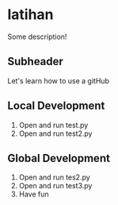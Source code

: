 # latihan

Some description!

## Subheader

Let's learn how to use a gitHub

## Local Development 
1. Open and run test.py
2. Open and run test2.py

## Global Development
1. Open and run tes2.py
2. Open and run test3.py
3. Have fun